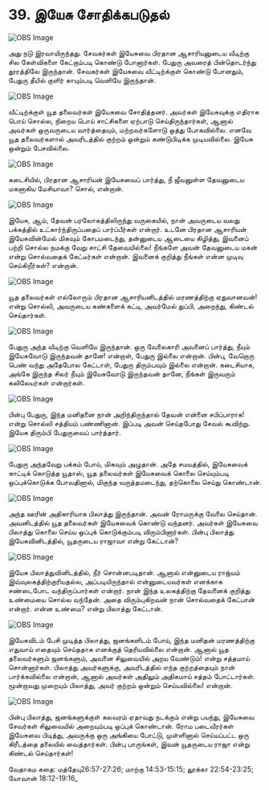 # 39. இயேசு சோதிக்கபடுதல்

![OBS Image](https://cdn.door43.org/obs/jpg/360px/obs-en-39-01.jpg)

அது நடு இரவாயிருந்தது. சேவகர்கள் இயேசுவை பிரதான ஆசாரியனுடைய வீடிற்கு சில கேள்விகளை கேட்கும்படி கொண்டு போனார்கள். பேதுரு அவரைத் பின்தொடர்ந்து தூரத்திலே இருந்தான். சேவகர்கள் இயேசுவை வீட்டிற்க்குள் கொண்டு போனதும், பேதுரு தீயில் குளிர் காயும்படி வெளியே இருந்தான்.

![OBS Image](https://cdn.door43.org/obs/jpg/360px/obs-en-39-02.jpg)

வீட்டிற்க்குள் யூத தலைவர்கள் இயேசுவை சோதித்தனர். அவர்கள் இயேசுவுக்கு எதிராக பொய் சொல்ல, நிறைய பொய் சாட்சிகளை ஏற்பாடு செய்திருந்தார்கள், ஆனால் அவர்கள் ஒருவருடைய வார்த்தையும், மற்றவர்களோடு ஒத்து போகவில்லை. எனவே யூத தலைவர்களால் அவரிடத்தில் குற்றம் ஒன்றும் கண்டுபிடிக்க முடியவில்லை. இயேசு ஒன்றும் பேசவில்லை.

![OBS Image](https://cdn.door43.org/obs/jpg/360px/obs-en-39-03.jpg)

கடைசியில், பிரதான ஆசாரியன் இயேசுவைப் பார்த்து, நீ ஜீவனுள்ள தேவனுடைய மகனாகிய மேசியாவா?  சொல், என்றான்.

![OBS Image](https://cdn.door43.org/obs/jpg/360px/obs-en-39-04.jpg)

இயேசு, ஆம், தேவன் பரலோகத்திலிருந்து வருகையில், நான் அவருடைய வலது பக்கத்தில் உட்கார்ந்திருப்பதைப் பார்ப்பீர்கள் என்றார். உடனே பிரதான ஆசாரியன் இயேசுவின்மேல்  மிகவும் கோபமடைந்து, தன்னுடைய ஆடையை கிழித்து, இவனைப் பற்றி சொல்ல நமக்கு வேறு சாட்சி தேவையில்லை! நீங்களே அவன் தேவனுடைய மகன் என்று சொல்வதைக் கேட்டீர்கள் என்றான். இவனைக் குறித்து நீங்கள் என்ன முடிவு செய்கிறீர்கள்? என்றான்.

![OBS Image](https://cdn.door43.org/obs/jpg/360px/obs-en-39-05.jpg)

யூத தலைவர்கள் எல்லோரும் பிரதான ஆசாரியனிடத்தில் மரணத்திற்கு ஏதுவானவன்! என்று சொல்லி, அவருடைய கண்களைக் கட்டி, அவர்மேல் துப்பி, அறைந்து, கிண்டல் செய்தார்கள்.

![OBS Image](https://cdn.door43.org/obs/jpg/360px/obs-en-39-06.jpg)

பேதுரு அந்த வீடிற்கு வெளியே இருந்தான். ஒரு வேலைகாரி அவனைப் பார்த்து, நீயும் இயேசுவோடு இருந்தவன் தானே! என்றாள், பேதுரு இல்லை என்றான். பின்பு, வேறொரு பெண் வந்து அதேபோல கேட்டாள், பேதுரு திரும்பவும் இல்லை என்றான். கடைசியாக, அங்கே இருந்த சிலர் நீயும் இயேசுவோடு இருந்தவன் தானே, நீங்கள் இருவரும் கலிலேயர்கள் என்றார்கள்.

![OBS Image](https://cdn.door43.org/obs/jpg/360px/obs-en-39-07.jpg)

பின்பு பேதுரு, இந்த மனிதனை நான் அறிந்திருந்தால் தேவன் என்னை சபிப்பாராக! என்று சொல்லி சத்தியம் பண்ணினான். இப்படி அவன் செய்தபோது சேவல் கூவிற்று. இயேசு திரும்பி பேதுருவைப் பார்த்தார்.

![OBS Image](https://cdn.door43.org/obs/jpg/360px/obs-en-39-08.jpg)

பேதுரு அந்தவேறு பக்கம் போய், மிகவும் அழுதான். அதே சமயத்தில், இயேசுவைக் காட்டிக் கொடுத்த யூதாஸ், யூத தலைவர்கள் இயேசுவைக் கொலை செய்யும்படி ஒப்புக்கொடுக்க போவதினால், மிகுந்த வருத்தமடைந்து, தற்கொலை செய்து கொண்டான்.

![OBS Image](https://cdn.door43.org/obs/jpg/360px/obs-en-39-09.jpg)

அந்த ஊரின் அதிகாரியாக பிலாத்து இருந்தான். அவன் ரோமருக்கு வேலை செய்தான். அவனிடத்தில் யூத தலைவர்கள் இயேசுவைக் கொண்டு வந்தனர். அவர்கள் இயேசுவை பிலாத்து கொலை செய்ய ஒப்புக் கொடுக்கும்படி விரும்பினார்கள். பின்பு பிலாத்து இயேசுவினிடத்தில், யூதருடைய ராஜாவா என்று கேட்டான்?

![OBS Image](https://cdn.door43.org/obs/jpg/360px/obs-en-39-10.jpg)

இயேசு பிலாத்துவினிடத்தில், நீர் சொன்னபடிதான். ஆனால் என்னுடைய ராஜ்யம் இவ்வுலகத்திற்குரியதல்ல, அப்படியிருந்தால் என்னுடையவர்கள் எனக்காக சண்டைபோட வந்திருப்பார்கள் என்றார். நான் இந்த உலகத்திற்கு தேவனைக் குறித்து  உண்மையை சொல்ல வந்தேன். அதை விரும்புகிறவன் நான் சொல்வதைக் கேட்பான் என்றார். என்ன உண்மை? என்று பிலாத்து கேட்டான்.

![OBS Image](https://cdn.door43.org/obs/jpg/360px/obs-en-39-11.jpg)

இயேசுவிடம் பேசி முடித்த பிலாத்து, ஜனங்களிடம் போய், இந்த மனிதன் மரணத்திற்கு எதுவாய் எதையும் செய்ததாக எனக்குத் தெரியவில்லை என்றான். ஆனால் யூத தலைவர்களும் ஜனங்களும், அவனை சிலுவையில் அறய வேண்டும்! என்று சத்தமாய் சொன்னார்கள். பிலாத்து அவர்களுக்கு, அவரிடத்தில் எந்த குற்றத்தையும் நான் பார்க்கவில்லை என்றான், ஆனால் அவர்கள் அதிலும் அதிகமாய் சத்தம் போட்டார்கள். மூன்றாவது முறையும் பிலாத்து, அவர் குற்றம் ஒன்றும் செய்யவில்லை! என்றான். 

![OBS Image](https://cdn.door43.org/obs/jpg/360px/obs-en-39-12.jpg)

பின்பு பிலாத்து, ஜனங்களுக்குள் கலவரம் ஏதாவது நடக்கும் என்று பயந்து, இயேசுவை சேவர்கள் சிலுவையில் அறையும்படி ஒப்புக் கொண்டான். ரோம படைவீரர்கள் இயேசுவை பிடித்து, அவருக்கு ஒரு அங்கியை போட்டு,  முள்ளினால் செய்யப்பட்ட ஒரு கிரீடத்தை தலையில் வைத்தார்கள். பின்பு பாருங்கள், இவன் யூதருடைய ராஜா என்று கிண்டல் செய்தார்கள்!

வேதாகம கதை: மத்தேயு26:57-27:26; மாற்கு 14:53-15:15; லூக்கா 22:54-23:25; யோவான் 18:12-19:16_

